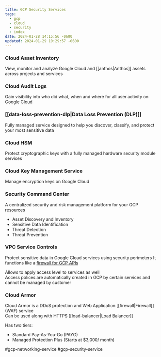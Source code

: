 ```yaml
---
title: GCP Security Services
tags:
  - gcp
  - cloud
  - security
  - index
date: 2024-01-28 14:15:56 -0600
updated: 2024-01-29 10:29:57 -0600
---
```


### Cloud Asset Inventory
View, monitor and analyze Google Cloud and [[anthos|Anthos]] assets across projects and services

### Cloud Audit Logs
Gain visibility into who did what, when and where for all user activity on Google Cloud

### [[data-loss-prevention-dlp|Data Loss Prevention (DLP)]]
Fully managed service designed to help you discover, classify, and protect your most sensitive data

### Cloud HSM
Protect cryptographic keys with a fully managed hardware security module services

### Cloud Key Management Service
Manage encryption keys on Google Cloud

### Security Command Center
A centralized security and risk management platform for your GCP resources
* Asset Discovery and Inventory
* Sensitive Data Identification
* Threat Detection
* Threat Prevention

### VPC Service Controls
Protect sensitive data in Google Cloud services using security perimeters
It functions like a <u>firewall for GCP APIs</u>
  
Allows to apply access level to services as well  
Access polices are automatically created in GCP by certain services and cannot be managed by customer

### Cloud Armor
Cloud Armor is a DDoS protection and Web Application [[firewall|Firewall]] (WAF) service  
Can be used along with HTTPS [[load-balancer|Load Balancer]]

Has two tiers:
* Standard Pay-As-You-Go (PAYG)
* Managed Protection Plus (Starts at $3,000/ month)

#gcp-networking-service #gcp-security-service
